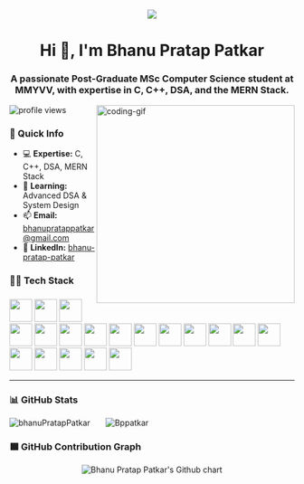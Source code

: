 <h1 align="center">
    <img src="https://readme-typing-svg.herokuapp.com/?font=Righteous&size=35&center=true&vCenter=true&width=500&height=70&duration=4000&lines=Hi+There!+👋;+I'm+Bhanu+Pratap+Patkar!;" />
</h1>

<h1 align="center">Hi 👋, I'm Bhanu Pratap Patkar</h1>
<h3 align="center">A passionate Post-Graduate MSc Computer Science student at MMYVV, with expertise in C, C++, DSA, and the MERN Stack.</h3>

<img 
align="right"
src="https://user-images.githubusercontent.com/74038190/235224431-e8c8c12e-6826-47f1-89fb-2ddad83b3abf.gif" 
alt="coding-gif"
width="350px"
/>

<p align="left">
  <img src="https://komarev.com/ghpvc/?username=Bppatkar&label=Profile%20views&color=8A2BE2&style=flat-square" alt="profile views" />
</p>

### 🚀 Quick Info  
- 💻 **Expertise:** C, C++, DSA, MERN Stack  
- 🌱 **Learning:** Advanced DSA & System Design  
- 📫 **Email:** bhanupratappatkar@gmail.com  
- 🔗 **LinkedIn:** [bhanu-pratap-patkar](https://linkedin.com/in/bhanu-pratap-patkar)  

<h3 align="left">🧑‍💻 Tech Stack</h3>

###
<div align="left">
<!-- Languages -->
<img src="https://cdn.jsdelivr.net/gh/devicons/devicon/icons/c/c-original.svg" height="40" />
<img src="https://cdn.jsdelivr.net/gh/devicons/devicon/icons/cplusplus/cplusplus-original.svg" height="40" />
<img src="https://cdn.jsdelivr.net/gh/devicons/devicon/icons/html5/html5-original.svg" height="40" />
<img src="https://cdn.jsdelivr.net/gh/devicons/devicon/icons/css3/css3-original.svg" height="40" />
<img src="https://cdn.jsdelivr.net/gh/devicons/devicon/icons/javascript/javascript-original.svg" height="40" />
<img src="https://cdn.jsdelivr.net/gh/devicons/devicon/icons/typescript/typescript-original.svg" height="40" />

<!-- Frontend -->
<img src="https://cdn.jsdelivr.net/gh/devicons/devicon/icons/react/react-original.svg" height="40" />
<img src="https://cdn.jsdelivr.net/gh/devicons/devicon/icons/nextjs/nextjs-original.svg" height="40" />
<img src="https://www.vectorlogo.zone/logos/tailwindcss/tailwindcss-icon.svg" height="40" />
<img src="https://cdn.jsdelivr.net/gh/devicons/devicon/icons/bootstrap/bootstrap-original.svg" height="40" />
<img src="https://cdn.jsdelivr.net/gh/devicons/devicon/icons/redux/redux-original.svg" height="40" />

<!-- Backend -->
<img src="https://cdn.jsdelivr.net/gh/devicons/devicon/icons/nodejs/nodejs-original.svg" height="40" />
<img src="https://skillicons.dev/icons?i=express" height="40" />
<img src="https://cdn.jsdelivr.net/gh/devicons/devicon/icons/mongodb/mongodb-original.svg" height="40" />
<img src="https://cdn.jsdelivr.net/gh/devicons/devicon/icons/mongoose/mongoose-original.svg" height="40" />
<img src="https://cdn.jsdelivr.net/gh/devicons/devicon/icons/ejs/ejs-original.svg" height="40" />

<!-- DevOps -->
<img src="https://cdn.jsdelivr.net/gh/devicons/devicon/icons/docker/docker-original.svg" height="40" />
<img src="https://cdn.simpleicons.org/appwrite/F02E65" height="40" />
<img src="https://cdn.simpleicons.org/stripe/008CDD" height="40" />
</div>

---

### 📊 GitHub Stats

<p align="left">
  <img
    src="https://github-readme-stats.vercel.app/api/top-langs/?username=Bppatkar&theme=radical&hide_border=false&include_all_commits=false&count_private=false&layout=compact"
    alt="bhanuPratapPatkar"
  /> &nbsp; &nbsp; &nbsp;
  <img
    src="https://github-readme-streak-stats.herokuapp.com/?user=Bppatkar&theme=nightowl&hide_border=false"
    alt="Bppatkar"
  />
</p>

### 🟩 GitHub Contribution Graph

<p align="center">
  <img src="https://ghchart.rshah.org/39FF14/Bppatkar" alt="Bhanu Pratap Patkar's Github chart" />
</p>


